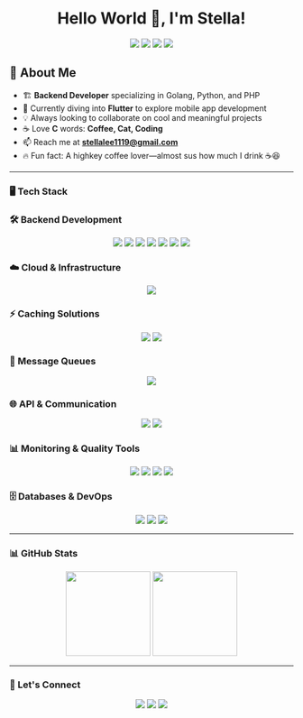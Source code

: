 <h1 align="center">Hello World 👋, I'm Stella!</h1>

<p align="center">
  <img src="https://img.shields.io/badge/Golang-%2300ADD8.svg?style=for-the-badge&logo=go&logoColor=white" />
  <img src="https://img.shields.io/badge/Python-%233776AB.svg?style=for-the-badge&logo=python&logoColor=white" />
  <img src="https://img.shields.io/badge/PHP-%23777BB4.svg?style=for-the-badge&logo=php&logoColor=white" />
  <img src="https://img.shields.io/badge/Flutter-%2302569B.svg?style=for-the-badge&logo=flutter&logoColor=white" />
</p>

## 🚀 About Me  
- 🏗 **Backend Developer** specializing in Golang, Python, and PHP  
- 🌱 Currently diving into **Flutter** to explore mobile app development  
- 💡 Always looking to collaborate on cool and meaningful projects  
- ☕ Love **C** words: **Coffee, Cat, Coding**  
- 📫 Reach me at **stellalee1119@gmail.com**  
- 🔥 Fun fact: A highkey coffee lover—almost sus how much I drink ☕😆  

---

### 🖥️ Tech Stack  

### 🛠️ Backend Development  
<p align="center">
  <img src="https://img.shields.io/badge/Golang-%2300ADD8.svg?style=for-the-badge&logo=go&logoColor=white" />
  <img src="https://img.shields.io/badge/Fiber-%2335C0FB.svg?style=for-the-badge&logo=fiber&logoColor=white" />
  <img src="https://img.shields.io/badge/Gin-%23000000.svg?style=for-the-badge&logo=gin&logoColor=white" />
  <img src="https://img.shields.io/badge/GORM-%234B275F.svg?style=for-the-badge&logo=go&logoColor=white" />
  <img src="https://img.shields.io/badge/Django-%23092E20.svg?style=for-the-badge&logo=django&logoColor=white" />
  <img src="https://img.shields.io/badge/CodeIgniter-%23F05133.svg?style=for-the-badge&logo=codeigniter&logoColor=white" />
  <img src="https://img.shields.io/badge/Laravel-%23FF2D20.svg?style=for-the-badge&logo=laravel&logoColor=white" />
</p>

### ☁️ Cloud & Infrastructure  
<p align="center">
  <img src="https://img.shields.io/badge/AWS-%23232F3E.svg?style=for-the-badge&logo=amazonaws&logoColor=white" />
</p>

### ⚡ Caching Solutions  
<p align="center">
  <img src="https://img.shields.io/badge/Redis-%23DC382D.svg?style=for-the-badge&logo=redis&logoColor=white" />
  <img src="https://img.shields.io/badge/Memcached-%230A1D37.svg?style=for-the-badge&logo=memcached&logoColor=white" />
</p>

### 📩 Message Queues  
<p align="center">
  <img src="https://img.shields.io/badge/RabbitMQ-%23314A86.svg?style=for-the-badge&logo=rabbitmq&logoColor=white" />
</p>

### 🌐 API & Communication  
<p align="center">
  <img src="https://img.shields.io/badge/RESTful_API-%23F7B731.svg?style=for-the-badge&logo=api&logoColor=white" />
  <img src="https://img.shields.io/badge/gRPC-%232696FF.svg?style=for-the-badge&logo=grpc&logoColor=white" />
</p>

### 📊 Monitoring & Quality Tools  
<p align="center">
  <img src="https://img.shields.io/badge/Prometheus-%2300A3E0.svg?style=for-the-badge&logo=prometheus&logoColor=white" />
  <img src="https://img.shields.io/badge/Grafana-%23F46800.svg?style=for-the-badge&logo=grafana&logoColor=white" />
  <img src="https://img.shields.io/badge/New%20Relic-%23FF6600.svg?style=for-the-badge&logo=newrelic&logoColor=white" />
  <img src="https://img.shields.io/badge/SonarQube-%2300B5E2.svg?style=for-the-badge&logo=sonarqube&logoColor=white" />
</p>

### 🗄️ Databases & DevOps  
<p align="center">
  <img src="https://img.shields.io/badge/MySQL-%234479A1.svg?style=for-the-badge&logo=mysql&logoColor=white" />
  <img src="https://img.shields.io/badge/Docker-%232496ED.svg?style=for-the-badge&logo=docker&logoColor=white" />
  <img src="https://img.shields.io/badge/Jenkins-%23D24939.svg?style=for-the-badge&logo=jenkins&logoColor=white" />
</p>


---

### 📊 GitHub Stats  
<p align="center">
  <img src="https://github-readme-stats.vercel.app/api?username=stella-newprint&show_icons=true&theme=tokyonight" height="150"/>
  <img src="https://github-readme-stats.vercel.app/api/top-langs/?username=stella-newprint&layout=compact&theme=tokyonight" height="150"/>
</p>

---

### 💬 Let's Connect  
<p align="center">
  <a href="mailto:stellalee1119@gmail.com"><img src="https://img.shields.io/badge/Email-D14836?style=for-the-badge&logo=gmail&logoColor=white"/></a>
  <a href="https://github.com/Gahyunlee23"><img src="https://img.shields.io/badge/GitHub-181717?style=for-the-badge&logo=github&logoColor=white"/></a>
  <a href="https://www.notion.so/My-Coding-Portfolio-190f7a46f2c28036870ad3796600bd55"><img src="https://img.shields.io/badge/Notion-%23000000.svg?style=for-the-badge&logo=notion&logoColor=white"/></a>
</p>
